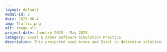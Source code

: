 ```yaml
---
layout: default
modal-id: 2
date: 2025-06-4
img: Traffic.png
alt: image-alt
project-date: Juanary 2025 - May 2025
category: Excel & Arena Software Simulation Practice
description: This projected used Arena and Excel to determine solutions to traffic on I-35. <a href="https://docs.google.com/document/d/1HhQAv8m68QQRfnYnqr7-ZuLTVSQJ-4Aw/edit?usp=sharing&ouid=108963103083494463417&rtpof=true&sd=true" target="_blank">View the full research paper (PDF)</a>.</p>'
---
```


